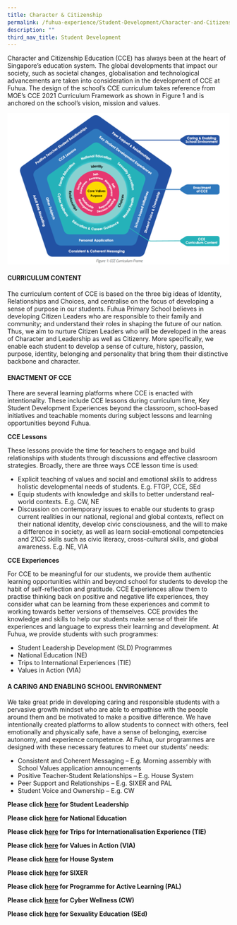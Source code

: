 ```yaml
---
title: Character & Citizenship
permalink: /fuhua-experience/Student-Development/Character-and-Citizenship/
description: ""
third_nav_title: Student Development
---
```

Character and Citizenship Education (CCE) has always been at the heart of Singapore’s education system. The global developments that impact our society, such as societal changes, globalisation and technological advancements are taken into consideration in the development of CCE at Fuhua. The design of the school’s CCE curriculum takes reference from MOE’s CCE 2021 Curriculum Framework as shown in Figure 1 and is anchored on the school’s vision, mission and values.

  
![](/images/Fuhua%20Experience/Student%20Development/Character%20&%20Citizenship/Character%20&%20Citizenship/C1.png)  

#### **CURRICULUM CONTENT**


The curriculum content of CCE is based on the three big ideas of Identity, Relationships and Choices, and centralise on the focus of developing a sense of purpose in our students. Fuhua Primary School believes in developing Citizen Leaders who are responsible to their family and community; and understand their roles in shaping the future of our nation. Thus, we aim to nurture Citizen Leaders who will be developed in the areas of Character and Leadership as well as Citizenry. More specifically, we enable each student to develop a sense of culture, history, passion, purpose, identity, belonging and personality that bring them their distinctive backbone and character. 

  

#### **ENACTMENT OF CCE**


There are several learning platforms where CCE is enacted with intentionality. These include CCE lessons during curriculum time, Key Student Development Experiences beyond the classroom, school-based initiatives and teachable moments during subject lessons and learning opportunities beyond Fuhua. 

  

**CCE Lessons**

These lessons provide the time for teachers to engage and build relationships with students through discussions and effective classroom strategies. Broadly, there are three ways CCE lesson time is used:

*   Explicit teaching of values and social and emotional skills to address holistic developmental needs of students. E.g. FTGP, CCE, SEd
*   Equip students with knowledge and skills to better understand real-world contexts. E.g. CW, NE
*   Discussion on contemporary issues to enable our students to grasp current realities in our national, regional and global contexts, reflect on their national identity, develop civic consciousness, and the will to make a difference in society, as well as learn social-emotional competencies and 21CC skills such as civic literacy, cross-cultural skills, and global awareness. E.g. NE, VIA

  

**CCE Experiences**

For CCE to be meaningful for our students, we provide them authentic learning opportunities within and beyond school for students to develop the habit of self-reflection and gratitude. CCE Experiences allow them to practise thinking back on positive and negative life experiences, they consider what can be learning from these experiences and commit to working towards better versions of themselves. CCE provides the knowledge and skills to help our students make sense of their life experiences and language to express their learning and development. At Fuhua, we provide students with such programmes:

*   Student Leadership Development (SLD) Programmes 
*   National Education (NE)
*   Trips to International Experiences (TIE) 
*   Values in Action (VIA)

#### **A CARING AND ENABLING SCHOOL ENVIRONMENT**


We take great pride in developing caring and responsible students with a pervasive growth mindset who are able to empathise with the people around them and be motivated to make a positive difference. We have intentionally created platforms to allow students to connect with others, feel emotionally and physically safe, have a sense of belonging, exercise autonomy, and experience competence. At Fuhua, our programmes are designed with these necessary features to meet our students’ needs:

*   Consistent and Coherent Messaging – E.g. Morning assembly with School Values application announcements 
*   Positive Teacher-Student Relationships – E.g. House System 
*   Peer Support and Relationships – E.g. SIXER and PAL
*   Student Voice and Ownership – E.g. CW

**Please click [here](/character-and-citizenship/Student-Leadership/) for Student Leadership**

**Please click [here](/character-and-citizenship/National-Education/) for National Education**

**Please click [here](/character-and-citizenship/Trips-for-Internationalisation-Experience-TIE/) for Trips for Internationalisation Experience (TIE)**

**Please click [here](/character-and-citizenship/Values-in-Action-VIA/) for  Values in Action (VIA)**

**Please click [here](/character-and-citizenship/House-System/) for House System**

**Please click [here](/character-and-citizenship/SIXER/) for SIXER**

**Please click [here](/character-and-citizenship/Programme-for-Active-Learning-PAL/) for Programme for Active Learning (PAL)**

**Please click [here](/character-and-citizenship/Cyber-Wellness-CW/) for Cyber Wellness (CW)**

**Please click [here](/character-and-citizenship/Sexuality-Education/) for Sexuality Education (SEd)**